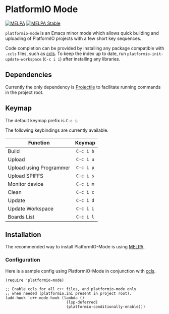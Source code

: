 # PlatformIO Mode
[![MELPA](https://melpa.org/packages/platformio-mode-badge.svg)](https://melpa.org/#/platformio-mode)
[![MELPA Stable](https://stable.melpa.org/packages/platformio-mode-badge.svg)](https://stable.melpa.org/#/platformio-mode)


`platformio-mode` is an Emacs minor mode which allows quick building and uploading of
PlatformIO projects with a few short key sequences.

Code completion can be provided by installing any package compatible with `.ccls` files,
such as [ccls](https://github.com/MaskRay/emacs-ccls). To keep the index up to date, run
`platformio-init-update-workspace` (`C-c i i`) after installing any libraries.


## Dependencies

Currently the only dependency is [Projectile](https://github.com/bbatsov/projectile)
to facilitate running commands in the project root.


## Keymap

The default keymap prefix is `C-c i`.

The following keybindings are currently available.

| Function                | Keymap    |
| --------                | :-------: |
| Build                   | `C-c i b` |
| Upload                  | `C-c i u` |
| Upload using Programmer | `C-c i p` |
| Upload SPIFFS           | `C-c i s` |
| Monitor device          | `C-c i m` |
| Clean                   | `C-c i c` |
| Update                  | `C-c i d` |
| Update Workspace        | `C-c i i` |
| Boards List             | `C-c i l` |


## Installation

The recommended way to install PlatformIO-Mode is using [MELPA](https://melpa.org/).

### Configuration

Here is a sample config using PlatformIO-Mode in conjunction with [ccls](https://github.com/MaskRay/emacs-ccls).

```elisp
(require 'platformio-mode)

;; Enable ccls for all c++ files, and platformio-mode only
;; when needed (platformio.ini present in project root).
(add-hook 'c++-mode-hook (lambda ()
                           (lsp-deferred)
                           (platformio-conditionally-enable)))
```
